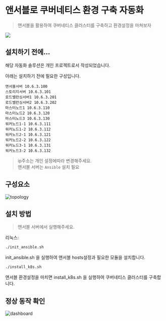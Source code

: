 # 앤서블로 쿠버네티스 환경 구축 자동화
> 앤서블을 활용하여 쿠버네티스 클러스터를 구축하고 환경설정을 마쳐보자

![](../header.png)

## 설치하기 전에...

해당 자동화 솔루션은 개인 프로젝트로서 작성되었습니다.

아래는 설치하기 전에 필요한 구성입니다.
```
앤서블서버 10.6.3.100
스토리지서버 10.6.3.101
로드밸런싱서버1 10.6.3.201
로드밸런싱서버2 10.6.3.202
마스터노드1 10.6.3.110
마스터노드2 10.6.3.120
마스터노드3 10.6.3.130
워커노드1-1 10.6.3.111
워커노드1-2 10.6.3.112
워커노드2-1 10.6.3.121
워커노드2-2 10.6.3.122
워커노드3-1 10.6.3.131
워커노드3-2 10.6.3.132
```

> ip주소는 개인 설정에따라 변경해주세요.   
> 앤서블 서버는 ```Ansible``` 설치 필요

## 구성요소

![topology](https://github.com/polarishb/prac-ansible/assets/37509306/49bb6cea-dc83-4d54-ad6e-bcccc0bee4cf)

## 설치 방법
> 앤서블 서버에서 실행해주세요.

리눅스:

```sh
./init_ansible.sh
```
init_ansible.sh 을 실행하여 앤서블 hosts설정과 필요한 모듈을 설치합니다.
```sh
./install_k8s.sh
```
앤서블 환경설정을 마치면 install_k8s.sh 을 실행하여 쿠버네티스 클러스터를 구축합니다.

## 정상 동작 확인

![dashboard](https://github.com/polarishb/prac-ansible/assets/37509306/f4dec189-7106-4695-99b2-29b9627cc1a9)
